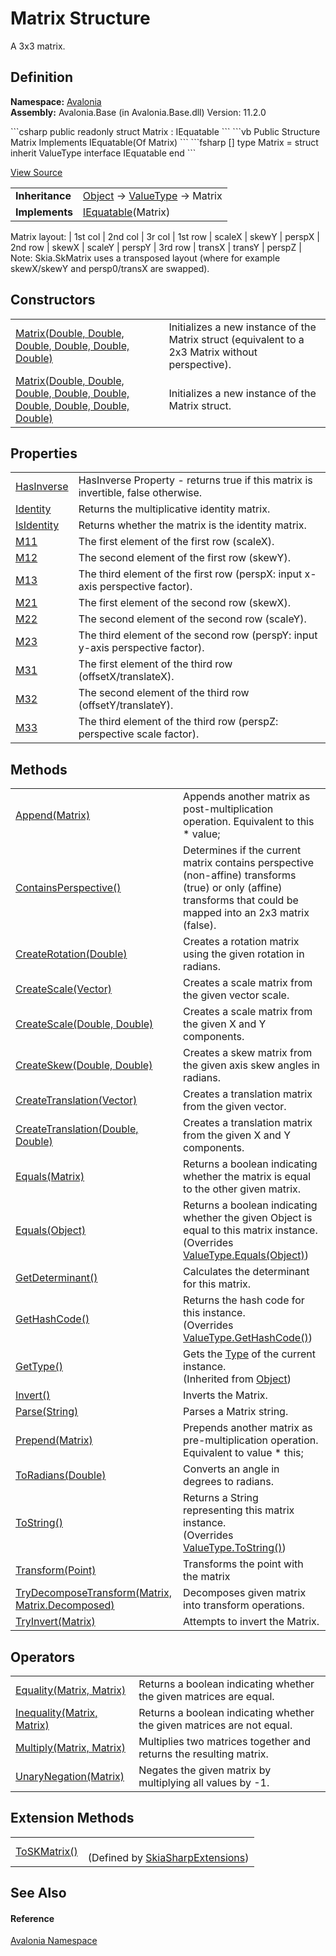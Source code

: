 # Matrix Structure


A 3x3 matrix.



## Definition
**Namespace:** <a href="N_Avalonia">Avalonia</a>  
**Assembly:** Avalonia.Base (in Avalonia.Base.dll) Version: 11.2.0

<Tabs groupId="api-code-preview">
<TabItem value="csharp" label="C#">
```csharp
public readonly struct Matrix : IEquatable<Matrix>
```
</TabItem>
<TabItem value="vb" label="VB">
```vb
Public Structure Matrix
	Implements IEquatable(Of Matrix)
```
</TabItem>
<TabItem value="fsharp" label="F#">
```fsharp
[<SealedAttribute>]
type Matrix = 
    struct
        inherit ValueType
        interface IEquatable<Matrix>
    end
```
</TabItem>
</Tabs>



<a href="https://github.com/AvaloniaUI/Avalonia/tree/master/src/Avalonia.Base/Matrix.cs" title="View the source code">View Source</a>

<table>
<tr><td><strong>Inheritance</strong></td><td><a href="https://learn.microsoft.com/dotnet/api/system.object" target="_blank" rel="noopener noreferrer">Object</a>  →  <a href="https://learn.microsoft.com/dotnet/api/system.valuetype" target="_blank" rel="noopener noreferrer">ValueType</a>  →  Matrix</td></tr>
<tr><td><strong>Implements</strong></td><td><a href="https://learn.microsoft.com/dotnet/api/system.iequatable-1" target="_blank" rel="noopener noreferrer">IEquatable</a>(Matrix)</td></tr>
</table>

Matrix layout: | 1st col | 2nd col | 3r col | 1st row | scaleX | skewY | perspX | 2nd row | skewX | scaleY | perspY | 3rd row | transX | transY | perspZ | Note: Skia.SkMatrix uses a transposed layout (where for example skewX/skewY and persp0/transX are swapped).

## Constructors
<table>
<tr>
<td><a href="M_Avalonia_Matrix__ctor_1">Matrix(Double, Double, Double, Double, Double, Double)</a></td>
<td>Initializes a new instance of the Matrix struct (equivalent to a 2x3 Matrix without perspective).</td>
</tr>
<tr>
<td><a href="M_Avalonia_Matrix__ctor">Matrix(Double, Double, Double, Double, Double, Double, Double, Double, Double)</a></td>
<td>Initializes a new instance of the Matrix struct.</td>
</tr>
</table>

## Properties
<table>
<tr>
<td><a href="P_Avalonia_Matrix_HasInverse">HasInverse</a></td>
<td>HasInverse Property - returns true if this matrix is invertible, false otherwise.</td>
</tr>
<tr>
<td><a href="P_Avalonia_Matrix_Identity">Identity</a></td>
<td>Returns the multiplicative identity matrix.</td>
</tr>
<tr>
<td><a href="P_Avalonia_Matrix_IsIdentity">IsIdentity</a></td>
<td>Returns whether the matrix is the identity matrix.</td>
</tr>
<tr>
<td><a href="P_Avalonia_Matrix_M11">M11</a></td>
<td>The first element of the first row (scaleX).</td>
</tr>
<tr>
<td><a href="P_Avalonia_Matrix_M12">M12</a></td>
<td>The second element of the first row (skewY).</td>
</tr>
<tr>
<td><a href="P_Avalonia_Matrix_M13">M13</a></td>
<td>The third element of the first row (perspX: input x-axis perspective factor).</td>
</tr>
<tr>
<td><a href="P_Avalonia_Matrix_M21">M21</a></td>
<td>The first element of the second row (skewX).</td>
</tr>
<tr>
<td><a href="P_Avalonia_Matrix_M22">M22</a></td>
<td>The second element of the second row (scaleY).</td>
</tr>
<tr>
<td><a href="P_Avalonia_Matrix_M23">M23</a></td>
<td>The third element of the second row (perspY: input y-axis perspective factor).</td>
</tr>
<tr>
<td><a href="P_Avalonia_Matrix_M31">M31</a></td>
<td>The first element of the third row (offsetX/translateX).</td>
</tr>
<tr>
<td><a href="P_Avalonia_Matrix_M32">M32</a></td>
<td>The second element of the third row (offsetY/translateY).</td>
</tr>
<tr>
<td><a href="P_Avalonia_Matrix_M33">M33</a></td>
<td>The third element of the third row (perspZ: perspective scale factor).</td>
</tr>
</table>

## Methods
<table>
<tr>
<td><a href="M_Avalonia_Matrix_Append">Append(Matrix)</a></td>
<td>Appends another matrix as post-multiplication operation. Equivalent to this * value;</td>
</tr>
<tr>
<td><a href="M_Avalonia_Matrix_ContainsPerspective">ContainsPerspective()</a></td>
<td>Determines if the current matrix contains perspective (non-affine) transforms (true) or only (affine) transforms that could be mapped into an 2x3 matrix (false).</td>
</tr>
<tr>
<td><a href="M_Avalonia_Matrix_CreateRotation">CreateRotation(Double)</a></td>
<td>Creates a rotation matrix using the given rotation in radians.</td>
</tr>
<tr>
<td><a href="M_Avalonia_Matrix_CreateScale">CreateScale(Vector)</a></td>
<td>Creates a scale matrix from the given vector scale.</td>
</tr>
<tr>
<td><a href="M_Avalonia_Matrix_CreateScale_1">CreateScale(Double, Double)</a></td>
<td>Creates a scale matrix from the given X and Y components.</td>
</tr>
<tr>
<td><a href="M_Avalonia_Matrix_CreateSkew">CreateSkew(Double, Double)</a></td>
<td>Creates a skew matrix from the given axis skew angles in radians.</td>
</tr>
<tr>
<td><a href="M_Avalonia_Matrix_CreateTranslation">CreateTranslation(Vector)</a></td>
<td>Creates a translation matrix from the given vector.</td>
</tr>
<tr>
<td><a href="M_Avalonia_Matrix_CreateTranslation_1">CreateTranslation(Double, Double)</a></td>
<td>Creates a translation matrix from the given X and Y components.</td>
</tr>
<tr>
<td><a href="M_Avalonia_Matrix_Equals">Equals(Matrix)</a></td>
<td>Returns a boolean indicating whether the matrix is equal to the other given matrix.</td>
</tr>
<tr>
<td><a href="M_Avalonia_Matrix_Equals_1">Equals(Object)</a></td>
<td>Returns a boolean indicating whether the given Object is equal to this matrix instance.<br />(Overrides <a href="https://learn.microsoft.com/dotnet/api/system.valuetype.equals" target="_blank" rel="noopener noreferrer">ValueType.Equals(Object)</a>)</td>
</tr>
<tr>
<td><a href="M_Avalonia_Matrix_GetDeterminant">GetDeterminant()</a></td>
<td>Calculates the determinant for this matrix.</td>
</tr>
<tr>
<td><a href="M_Avalonia_Matrix_GetHashCode">GetHashCode()</a></td>
<td>Returns the hash code for this instance.<br />(Overrides <a href="https://learn.microsoft.com/dotnet/api/system.valuetype.gethashcode" target="_blank" rel="noopener noreferrer">ValueType.GetHashCode()</a>)</td>
</tr>
<tr>
<td><a href="https://learn.microsoft.com/dotnet/api/system.object.gettype" target="_blank" rel="noopener noreferrer">GetType()</a></td>
<td>Gets the <a href="https://learn.microsoft.com/dotnet/api/system.type" target="_blank" rel="noopener noreferrer">Type</a> of the current instance.<br />(Inherited from <a href="https://learn.microsoft.com/dotnet/api/system.object" target="_blank" rel="noopener noreferrer">Object</a>)</td>
</tr>
<tr>
<td><a href="M_Avalonia_Matrix_Invert">Invert()</a></td>
<td>Inverts the Matrix.</td>
</tr>
<tr>
<td><a href="M_Avalonia_Matrix_Parse">Parse(String)</a></td>
<td>Parses a Matrix string.</td>
</tr>
<tr>
<td><a href="M_Avalonia_Matrix_Prepend">Prepend(Matrix)</a></td>
<td>Prepends another matrix as pre-multiplication operation. Equivalent to value * this;</td>
</tr>
<tr>
<td><a href="M_Avalonia_Matrix_ToRadians">ToRadians(Double)</a></td>
<td>Converts an angle in degrees to radians.</td>
</tr>
<tr>
<td><a href="M_Avalonia_Matrix_ToString">ToString()</a></td>
<td>Returns a String representing this matrix instance.<br />(Overrides <a href="https://learn.microsoft.com/dotnet/api/system.valuetype.tostring" target="_blank" rel="noopener noreferrer">ValueType.ToString()</a>)</td>
</tr>
<tr>
<td><a href="M_Avalonia_Matrix_Transform">Transform(Point)</a></td>
<td>Transforms the point with the matrix</td>
</tr>
<tr>
<td><a href="M_Avalonia_Matrix_TryDecomposeTransform">TryDecomposeTransform(Matrix, Matrix.Decomposed)</a></td>
<td>Decomposes given matrix into transform operations.</td>
</tr>
<tr>
<td><a href="M_Avalonia_Matrix_TryInvert">TryInvert(Matrix)</a></td>
<td>Attempts to invert the Matrix.</td>
</tr>
</table>

## Operators
<table>
<tr>
<td><a href="M_Avalonia_Matrix_op_Equality">Equality(Matrix, Matrix)</a></td>
<td>Returns a boolean indicating whether the given matrices are equal.</td>
</tr>
<tr>
<td><a href="M_Avalonia_Matrix_op_Inequality">Inequality(Matrix, Matrix)</a></td>
<td>Returns a boolean indicating whether the given matrices are not equal.</td>
</tr>
<tr>
<td><a href="M_Avalonia_Matrix_op_Multiply">Multiply(Matrix, Matrix)</a></td>
<td>Multiplies two matrices together and returns the resulting matrix.</td>
</tr>
<tr>
<td><a href="M_Avalonia_Matrix_op_UnaryNegation">UnaryNegation(Matrix)</a></td>
<td>Negates the given matrix by multiplying all values by -1.</td>
</tr>
</table>

## Extension Methods
<table>
<tr>
<td><a href="M_Avalonia_Skia_SkiaSharpExtensions_ToSKMatrix">ToSKMatrix()</a></td>
<td><br />(Defined by <a href="T_Avalonia_Skia_SkiaSharpExtensions">SkiaSharpExtensions</a>)</td>
</tr>
</table>

## See Also


#### Reference
<a href="N_Avalonia">Avalonia Namespace</a>  

